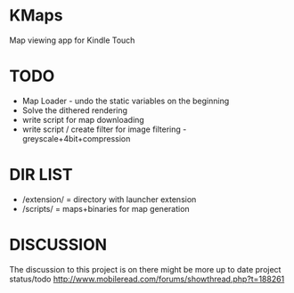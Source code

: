 KMaps
=====

Map viewing app for Kindle Touch


TODO
====
* Map Loader - undo the static variables on the beginning
* Solve the dithered rendering
* write script for map downloading
* write script / create filter for image filtering - greyscale+4bit+compression


DIR LIST
========
* /extension/ = directory with launcher extension
* /scripts/ = maps+binaries for map generation

DISCUSSION
==========
The discussion to this project is on there might be more up to date project status/todo
http://www.mobileread.com/forums/showthread.php?t=188261